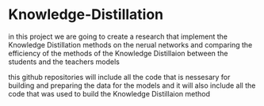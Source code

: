 # Knowledge-Distillation
in this project we are going to create a research that implement the Knowledge Distillation methods on the nerual networks and comparing the efficiency of the methods of the Knowledge Distillaion between the students and the teachers models 

this github repositories will include all the code that is nessesary for building and preparing the data for the models and it will also include all the code that was used to build the Knowledge Distillaion method 
